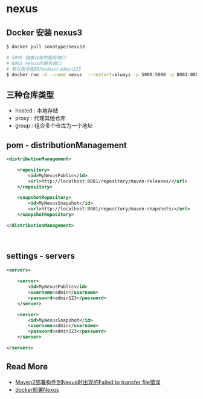 # nexus



## Docker 安装 nexus3

```bash
$ docker pull sonatype/nexus3

# 5000 镜像仓库的服务端口
# 8081 nexus的服务端口
# 默认账号密码为admin/admin123
$ docker run -d --name nexus  --restart=always -p 5000:5000 -p 8081:8081 sonatype/nexus3
```

## 三种仓库类型

- hosted : 本地存储
- proxy : 代理其他仓库
- group : 组合多个仓库为一个地址

## pom - distributionManagement

```xml
<distributionManagement>

    <repository>
        <id>MyNexusPublic</id>
        <url>http://localhost:8081/repository/maven-releases/</url>
    </repository>

    <snapshotRepository>
        <id>MyNexusSnapshot</id>
        <url>http://localhost:8081/repository/maven-snapshots/</url>
    </snapshotRepository>

</distributionManagement>
```

​    

## settings - servers

```xml
<servers>
  
    <server>
        <id>MyNexusPublic</id>
        <username>admin</username>
        <password>admin123</password>
    </server>

    <server>
        <id>MyNexusSnapshot</id>
        <username>admin</username>
        <password>admin123</password>
    </server>

</servers>

```



## Read More

- [Maven2部署构件到Nexus时出现的Failed to transfer file错误](https://www.javatang.com/archives/2010/01/23/4518375.html)
- [docker部署Nexus](https://blog.csdn.net/m0_37444820/article/details/82721372)